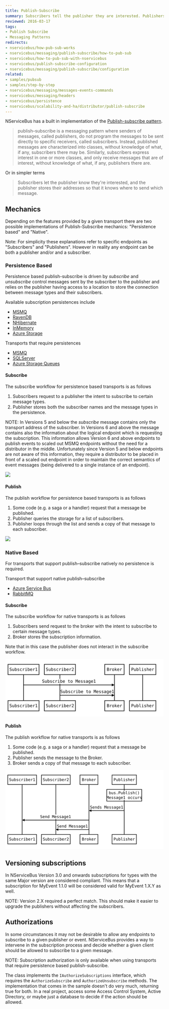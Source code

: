 ```yaml
---
title: Publish-Subscribe
summary: Subscribers tell the publisher they are interested. Publishers store addresses for sending messages.
reviewed: 2016-03-17
tags:
- Publish Subscribe
- Messaging Patterns
redirects:
- nservicebus/how-pub-sub-works
- nservicebus/messaging/publish-subscribe/how-to-pub-sub
- nservicebus/how-to-pub-sub-with-nservicebus
- nservicebus/publish-subscribe-configuration
- nservicebus/messaging/publish-subscribe/configuration
related:
- samples/pubsub
- samples/step-by-step
- nservicebus/messaging/messages-events-commands
- nservicebus/messaging/headers
- nservicebus/persistence
- nservicebus/scalability-and-ha/distributor/publish-subscribe
---
```


NServiceBus has a built in implementation of the [Publish-subscribe pattern](https://en.wikipedia.org/wiki/Publish%E2%80%93subscribe_pattern).

> publish–subscribe is a messaging pattern where senders of messages, called publishers, do not program the messages to be sent directly to specific receivers, called subscribers. Instead, published messages are characterized into classes, without knowledge of what, if any, subscribers there may be. Similarly, subscribers express interest in one or more classes, and only receive messages that are of interest, without knowledge of what, if any, publishers there are.

Or in simpler terms

> Subscribers let the publisher know they're interested, and the publisher stores their addresses so that it knows where to send which message.


## Mechanics

Depending on the features provided by a given transport there are two possible implementations of Publish-Subscribe mechanics: "Persistence based" and "Native".

Note: For simplicity these explanations refer to specific endpoints as "Subscribers" and "Publishers". However in reality any endpoint can be both a publisher and/or and a subscriber.


### Persistence Based

Persistence based publish-subscribe is driven by *subscribe* and *unsubscribe* control messages sent by the subscriber to the publisher and relies on the publisher having access to a location to store the connection between message types and their subscribers.

Available subscription persistences include

 * [MSMQ](/nservicebus/msmq)
 * [RavenDB](/nservicebus/ravendb)
 * [NHibernate](/nservicebus/ravendb)
 * [InMemory](/nservicebus/persistence/in-memory.md)
 * [Azure Storage](/nservicebus/azure/azure-storage-persistence.md)

Transports that require persistences

 * [MSMQ](/nservicebus/msmq)
 * [SQLServer](/nservicebus/sqlserver)
 * [Azure Storage Queues](/nservicebus/azure/azure-storage-queues-transport.md)


#### Subscribe

The subscribe workflow for persistence based transports is as follows

 1. Subscribers request to a publisher the intent to subscribe to certain message types.
 1. Publisher stores both the subscriber names and the message types in the persistence.

<!-- 
https://bramp.github.io/js-sequence-diagrams/
Participant Subscriber1 As Subscriber1
Participant Subscriber2 As Subscriber2
Subscriber1->Publisher: Subscribe to Message1
Publisher->Persistence: Store "Subscriber1\nwants Message1"
Subscriber2->Publisher: Subscribe to Message1
Publisher->Persistence: Store "Subscriber2\nwants Message1"
-->

NOTE: In Versions 5 and below the *subscribe* message contains only the transport address of the subscriber. In Versions 6 and above the message contains also the information about the logical endpoint which is requesting the subscription. This information allows Version 6 and above endpoints to publish events to scaled out MSMQ endpoints without the need for a distributor in the middle. Unfortunately since Version 5 and below endpoints are not aware of this information, they require a distributor to be placed in front of a scaled out endpoint in order to maintain the correct semantics of event messages (being delivered to a single instance of an endpoint).

![](mechanics-persistence-subscribe.svg)


#### Publish

The publish workflow for persistence based transports is as follows

 1. Some code (e.g. a saga or a handler) request that a message be published.
 1. Publisher queries the storage for a list of subscribers.
 1. Publisher loops through the list and sends a copy of that message to each subscriber.

<!-- 
https://bramp.github.io/js-sequence-diagrams/
Participant Subscriber1 As Subscriber1
Participant Subscriber2 As Subscriber2
Note over Publisher: bus.Publish()\nMessage1 occurs
Publisher->Persistence: Requests "who\nwants Message1"
Persistence->Publisher: "Subscriber1 and\nSubscriber2"
Publisher->Subscriber1: Send Message1
Publisher->Subscriber2: Send Message1
-->

![](mechanics-persistence-publish.svg)


### Native Based

For transports that support publish–subscribe natively no persistence is required.

Transport that support native publish–subscribe

 * [Azure Service Bus](/nservicebus/azure-servicebus/)
 * [RabbitMQ](/nservicebus/rabbitmq/)


#### Subscribe

The subscribe workflow for native transports is as follows

 1. Subscribers send request to the broker with the intent to subscribe to certain message types.
 1. Broker stores the subscription information.

Note that in this case the publisher does not interact in the subscribe workflow.

<!-- 
https://bramp.github.io/js-sequence-diagrams/
Participant Subscriber1 As Subscriber1
Participant Subscriber2 As Subscriber2
Participant Broker As Broker
Participant Publisher As Publisher
Subscriber1->Broker: Subscribe to Message1
Subscriber2->Broker: Subscribe to Message1
-->

![](mechanics-native-subscribe.svg)


#### Publish

The publish workflow for native transports is as follows

 1. Some code (e.g. a saga or a handler) request that a message be published.
 1. Publisher sends the message to the Broker.
 1. Broker sends a copy of that message to each subscriber.

<!-- 
https://bramp.github.io/js-sequence-diagrams/
Participant Subscriber1 As Subscriber1
Participant Subscriber2 As Subscriber2
Participant Transport As Transport
Note over Publisher: bus.Publish()\nMessage1 occurs
Publisher->Transport: Sends Message1
Transport->Subscriber1: Send Message1
Transport->Subscriber2: Send Message1
-->

![](mechanics-native-publish.svg)


## Versioning subscriptions

In NServiceBus Version 3.0 and onwards subscriptions for types with the same Major version are considered compliant. This means that a subscription for MyEvent 1.1.0 will be considered valid for MyEvent 1.X.Y as well.

NOTE: Version 2.X required a perfect match. This should make it easier to upgrade the publishers without affecting the subscribers.


## Authorizations

In some circumstances it may not be desirable to allow any endpoints to subscribe to a given publisher or event. NServiceBus provides a way to intervene in the subscription process and decide whether a given client should be allowed to subscribe to a given message.

NOTE: Subscription authorization is only available when using transports that require persistence based publish-subscribe.

The class implements the `IAuthorizeSubscriptions` interface, which requires the `AuthorizeSubscribe` and `AuthorizeUnsubscribe` methods. The implementation that comes in the sample doesn't do very much, returning true for both. In a real project, access some Access Control System, Active Directory, or maybe just a database to decide if the action should be allowed.
